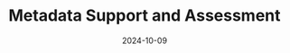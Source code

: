 ---
title: Metadata Support and Assessment
date: 2024-10-09
type: landing

sections:
  
  - block: markdown
    content:
        title: Metadata Support and Assessment
        text: |
            Metadata is essentially *data about data*, providing descriptive information that helps in organizing, finding, and understanding resources. Therefore, metadata support (creating, managing and maintaining metadata) and metadata assessment (evaluating the quality and effectiveness of metadata, and its adherence to standards) are crucial for managing and utilizing digital resources such as research data effectively. Most important is that data is FAIR, which means that the data – and its metadata – meet the [FAIR principles](https://www.go-fair.org/fair-principles/), so that data is **F**indable, **A**ccessible, **I**nteroperable and **R**eusable. Persistent identifiers (PIDs) play a crucial role in making data FAIR, as outlined in the principles themselves and the [FAIR principles' interpretation by the GO FAIR community](https://www.gofair.foundation/interpretation).
    design:
        columns: '2'

  - block: markdown
    content:
        title: Tools for Quality Assessment of Metadata
        text: |
            The following tools can help you with assessing metadata, for example if it is in compliance with the FAIR principles or other metadata standards. Furthermore, published overviews and comparisons of the tools for FAIR data assessment give more detailed insights into the workings of the tools and can help you selecting the right one for your purpose.
            
            | **Tool Name** | **Description** |
            |---------------|-----------------|
            | [FAIR-Checker](https://fair-checker.france-bioinformatique.fr) | The FAIR-Checker makes use of semantic web technologies to check if metadata is compliant with the FAIR principles. It was developed by the [French Institute for Bioinformatics](https://www.france-bioinformatique.fr/en/home/). |
            | [F-UJI FAIR Assessment](https://www.f-uji.net/?action=test) | F-UJI FAIR Assessment assesses the FAIRness of research data objects (datasets) based on metrics developed by the [FAIRsFAIR project](https://www.fairsfair.eu). It only requires a PID or URL of the dataset which is to be assessed. |
            | [FAIR Enough](https://fair-enough.semanticscience.org) | FAIR Enough checks if and how much online resources follow the FAIR principles. It is developed by the [Institute of Data Science at Maastricht University](https://www.maastrichtuniversity.nl/research/institute-data-science). It too only requires a PID or URL of the dataset which is to be assessed. |
            | [ARDC FAIR Data Self Assessment Tool](https://ardc.edu.au/resource/fair-data-self-assessment-tool/) | The ARDC FAIR Data Self Assessment Tool assesses how FAIR your research dataset is based on a checklist and gives practical tips on how to enhance its FAIRness. It is developed by the [Australian Research Data Commons (ARDC)](https://ardc.edu.au/). |
            | [FAIR Evaluation Services](https://fairsharing.github.io/FAIR-Evaluator-FrontEnd) | The FAIR Evaluation Services collect resources and guidelines to assess the FAIRness of digital resources. It focuses on maturity indicator tests. It is maintained by the [FAIRmetrics](https://github.com/FAIRMetrics) and the [FAIRsharing](https://sansonegroup.eng.ox.ac.uk/) groups. |
            | [AtMoDat Data Checker](https://www.atmodat.de/adc) | The AtMoDat Data Checker is a Python-based library that contains checks to ensure compliance with the [AtMoDat Standard](https://www.atmodat.de/atmodat-standard). It is based on the [IOOS compliance checker](https://github.com/ioos/compliance-checker) and was developed for the climate research community. |

  - block: markdown
    content:
        title: Overviews and Comparisons of Tools for FAIR Data Assessment
        text: |
            - The Hyve, a support portal for the life sciences, published an [overview and evaluation of the aforementioned four FAIR data assessment tools](https://www.thehyve.nl/articles/evaluation-fair-data-assessment-tools) (2023).
            - The EOSC FAIR-IMPACT project has also reviewed three of these tools, focusing on their application and potential repurposing to assess compliance with the [FAIR for Research Software (FAIR4RS) principles](https://fair-impact.eu/news/comparison-tools-automated-fair-software-assessment) (2024).
    design:
      columns: '2'

  - block: markdown
    content:
        title: Metadata Working Groups within NFDI
        text: |
            Of the sections of the NFDI, which work on cross-sectional topics across the consortia, the one most relevant in terms of PIDs is the section [_(Meta)data, Termino­­lo­gies, Provenance_](https://www.nfdi.de/section-meta/?lang=en). The section includes all consortia and communities and strives for connecting and harmonizing the developments in consortia that work with similar data structures, standards and tools in the topics of the section. Its goals are concepts and recommendations for the harmonization of (meta)data and the evaluation of existing approaches and best practices for the NFDI and beyond, among others. These goals are pursued in the section's different working groups.

---